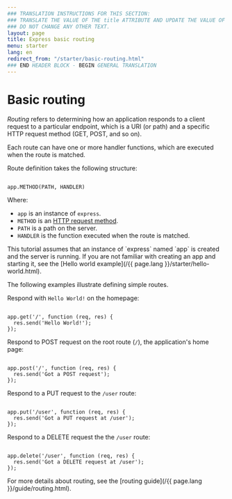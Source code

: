 ```yaml
---
### TRANSLATION INSTRUCTIONS FOR THIS SECTION:
### TRANSLATE THE VALUE OF THE title ATTRIBUTE AND UPDATE THE VALUE OF THE lang ATTRIBUTE.
### DO NOT CHANGE ANY OTHER TEXT.
layout: page
title: Express basic routing
menu: starter
lang: en
redirect_from: "/starter/basic-routing.html"
### END HEADER BLOCK - BEGIN GENERAL TRANSLATION
---
```


# Basic routing

_Routing_ refers to determining how an application responds to a client request to a particular endpoint, which is a URI (or path) and a specific HTTP request method (GET, POST, and so on).

Each route can have one or more handler functions, which are executed when the route is matched.

Route definition takes the following structure:
<pre><code class="language-javascript" translate="no">
app.METHOD(PATH, HANDLER)
</code></pre>

Where:

- `app` is an instance of `express`.
- `METHOD` is an [HTTP request method](http://en.wikipedia.org/wiki/Hypertext_Transfer_Protocol).
- `PATH` is a path on the server.
- `HANDLER` is the function executed when the route is matched.

<div class="doc-box doc-notice" markdown="1">
This tutorial assumes that an instance of `express` named `app` is created and the server is running. If you are not familiar with creating an app and starting it, see the [Hello world example](/{{ page.lang }}/starter/hello-world.html).
</div>

The following examples illustrate defining simple routes.

Respond with `Hello World!` on the homepage:

<pre><code class="language-javascript" translate="no">
app.get('/', function (req, res) {
  res.send('Hello World!');
});
</code></pre>

Respond to POST request on the root route (`/`), the application's home page:

<pre><code class="language-javascript" translate="no">
app.post('/', function (req, res) {
  res.send('Got a POST request');
});
</code></pre>

Respond to a PUT request to the `/user` route:

<pre><code class="language-javascript" translate="no">
app.put('/user', function (req, res) {
  res.send('Got a PUT request at /user');
});
</code></pre>

Respond to a DELETE request the the `/user` route:

<pre><code class="language-javascript" translate="no">
app.delete('/user', function (req, res) {
  res.send('Got a DELETE request at /user');
});
</code></pre>

For more details about routing, see the [routing guide](/{{ page.lang }}/guide/routing.html).
